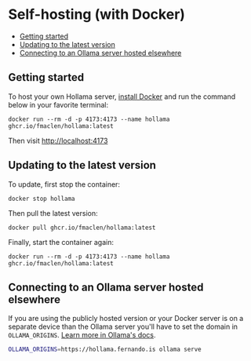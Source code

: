 # Self-hosting (with Docker)

- [Getting started](#getting-started)
- [Updating to the latest version](#updating-to-the-latest-version)
- [Connecting to an Ollama server hosted elsewhere](#connecting-to-an-ollama-server-hosted-elsewhere)

## Getting started

To host your own Hollama server, [install Docker](https://www.docker.com/products/docker-desktop/) and run the command below in your favorite terminal:

```shell
docker run --rm -d -p 4173:4173 --name hollama ghcr.io/fmaclen/hollama:latest
```

Then visit [http://localhost:4173](http://localhost:4173)

## Updating to the latest version

To update, first stop the container:

```shell
docker stop hollama
```

Then pull the latest version:

```shell
docker pull ghcr.io/fmaclen/hollama:latest
```

Finally, start the container again:

```shell
docker run --rm -d -p 4173:4173 --name hollama ghcr.io/fmaclen/hollama:latest
```

## Connecting to an Ollama server hosted elsewhere

If you are using the publicly hosted version or your Docker server is on a separate device than the Ollama server you'll have to set the domain in `OLLAMA_ORIGINS`. [Learn more in Ollama's docs](https://github.com/ollama/ollama/blob/main/docs/faq.md#how-do-i-configure-ollama-server).

```bash
OLLAMA_ORIGINS=https://hollama.fernando.is ollama serve
```
